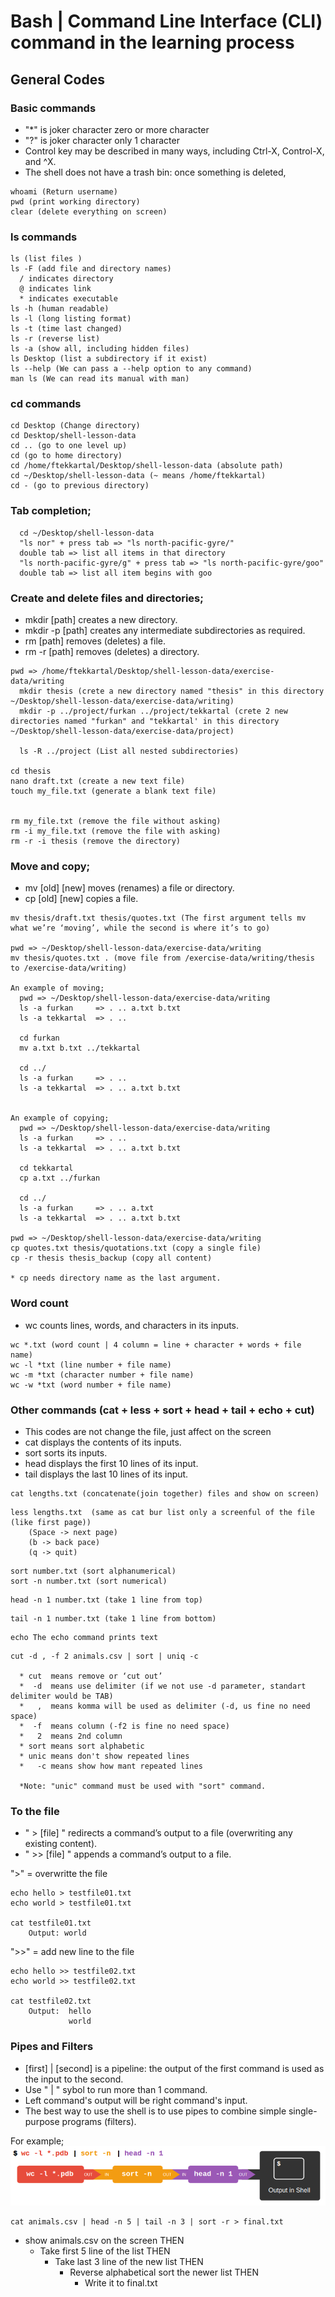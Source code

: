 # Bash | Command Line Interface (CLI) command in the learning process

## General Codes

### Basic commands

* "*" is joker character zero or more character
* "?" is joker character only 1 character
* Control key may be described in many ways, including Ctrl-X, Control-X, and ^X.
* The shell does not have a trash bin: once something is deleted, 

```^[[200~
whoami (Return username)
pwd (print working directory)
clear (delete everything on screen)
```


### ls commands
```
ls (list files )
ls -F (add file and directory names)
  / indicates directory
  @ indicates link
  * indicates executable
ls -h (human readable)
ls -l (long listing format)
ls -t (time last changed)
ls -r (reverse list)
ls -a (show all, including hidden files)
ls Desktop (list a subdirectory if it exist)
ls --help (We can pass a --help option to any command)
man ls (We can read its manual with man)
```

### cd commands

```
cd Desktop (Change directory)
cd Desktop/shell-lesson-data
cd .. (go to one level up)
cd (go to home directory)
cd /home/ftekkartal/Desktop/shell-lesson-data (absolute path)
cd ~/Desktop/shell-lesson-data (~ means /home/ftekkartal)
cd - (go to previous directory)
```

### Tab completion;
```
  cd ~/Desktop/shell-lesson-data
  "ls nor" + press tab => "ls north-pacific-gyre/"
  double tab => list all items in that directory
  "ls north-pacific-gyre/g" + press tab => "ls north-pacific-gyre/goo"
  double tab => list all item begins with goo
```

### Create and delete files and directories;
* mkdir [path] creates a new directory.
* mkdir -p [path]  creates any intermediate subdirectories as required.
* rm [path] removes (deletes) a file.
* rm -r [path] removes (deletes) a directory.

```
pwd => /home/ftekkartal/Desktop/shell-lesson-data/exercise-data/writing
  mkdir thesis (crete a new directory named "thesis" in this directory ~/Desktop/shell-lesson-data/exercise-data/writing)
  mkdir -p ../project/furkan ../project/tekkartal (crete 2 new directories named "furkan" and "tekkartal' in this directory ~/Desktop/shell-lesson-data/exercise-data/project)

  ls -R ../project (List all nested subdirectories)

cd thesis
nano draft.txt (create a new text file)
touch my_file.txt (generate a blank text file)


rm my_file.txt (remove the file without asking)
rm -i my_file.txt (remove the file with asking)
rm -r -i thesis (remove the directory)

```

### Move and copy;

* mv [old] [new] moves (renames) a file or directory.
* cp [old] [new] copies a file.

```
mv thesis/draft.txt thesis/quotes.txt (The first argument tells mv what we’re ‘moving’, while the second is where it’s to go)

pwd => ~/Desktop/shell-lesson-data/exercise-data/writing
mv thesis/quotes.txt . (move file from /exercise-data/writing/thesis to /exercise-data/writing)

An example of moving;
  pwd => ~/Desktop/shell-lesson-data/exercise-data/writing
  ls -a furkan     => . .. a.txt b.txt
  ls -a tekkartal  => . ..

  cd furkan
  mv a.txt b.txt ../tekkartal

  cd ../
  ls -a furkan     => . .. 
  ls -a tekkartal  => . .. a.txt b.txt


An example of copying;
  pwd => ~/Desktop/shell-lesson-data/exercise-data/writing
  ls -a furkan     => . .. 
  ls -a tekkartal  => . .. a.txt b.txt

  cd tekkartal
  cp a.txt ../furkan

  cd ../
  ls -a furkan     => . .. a.txt
  ls -a tekkartal  => . .. a.txt b.txt

pwd => ~/Desktop/shell-lesson-data/exercise-data/writing
cp quotes.txt thesis/quotations.txt (copy a single file)
cp -r thesis thesis_backup (copy all content)

* cp needs directory name as the last argument.
```
### Word count

* wc counts lines, words, and characters in its inputs.

```
wc *.txt (word count | 4 column = line + character + words + file name)
wc -l *txt (line number + file name)
wc -m *txt (character number + file name)
wc -w *txt (word number + file name)
```

### Other commands (cat + less + sort + head + tail + echo + cut)

* This codes are not change the file, just affect on the screen
* cat displays the contents of its inputs.
* sort sorts its inputs.
* head displays the first 10 lines of its input.
* tail displays the last 10 lines of its input.

```
cat lengths.txt (concatenate(join together) files and show on screen)
```
```
less lengths.txt  (same as cat bur list only a screenful of the file (like first page))
    (Space -> next page)
    (b -> back pace)
    (q -> quit) 
```
```
sort number.txt (sort alphanumerical)
sort -n number.txt (sort numerical)
```
```
head -n 1 number.txt (take 1 line from top)
```
```
tail -n 1 number.txt (take 1 line from bottom)
```
```
echo The echo command prints text
```

```
cut -d , -f 2 animals.csv | sort | uniq -c

  * cut  means remove or ‘cut out’
  *  -d  means use delimiter (if we not use -d parameter, standart delimiter would be TAB)
  *   ,  means komma will be used as delimiter (-d, us fine no need space)
  *  -f  means column (-f2 is fine no need space)
  *   2  means 2nd column
  * sort means sort alphabetic
  * unic means don't show repeated lines
  *   -c means show how mant repeated lines

  *Note: "unic" command must be used with "sort" command.
```


### To the file

*  " > [file] " redirects a command’s output to a file (overwriting any existing content).
*  " >> [file] " appends a command’s output to a file.

">" =  overwritte the file

```
echo hello > testfile01.txt
echo world > testfile01.txt

cat testfile01.txt
    Output: world
```

">>" = add new line to the file
```
echo hello >> testfile02.txt
echo world >> testfile02.txt

cat testfile02.txt
    Output:  hello
             world
```

### Pipes and Filters
* [first] | [second] is a pipeline: the output of the first command is used as the input to the second.
* Use " | " sybol to run more than 1 command.
* Left command's output will be right command's input.
* The best way to use the shell is to use pipes to combine simple single-purpose programs (filters).

For example;
![computer information](./images/2024-02-01_01-24-35.png)


```
cat animals.csv | head -n 5 | tail -n 3 | sort -r > final.txt
```
  * show animals.csv on the screen THEN
    * Take first 5 line of the list THEN
      * Take last 3 line of the new list THEN
         * Reverse alphabetical sort the newer list THEN
            * Write it to final.txt





